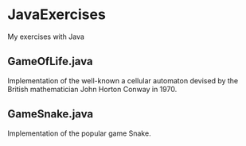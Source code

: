 
# JavaExercises
My exercises with Java

## GameOfLife.java
Implementation of the well-known a cellular automaton devised by the British mathematician John Horton Conway in 1970.

## GameSnake.java
Implementation of the popular game Snake.
